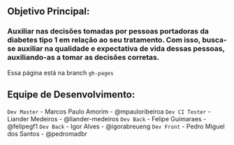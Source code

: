 ## Objetivo Principal:

### Auxiliar nas decisões tomadas por pessoas portadoras da diabetes tipo 1 em relação ao seu tratamento. Com isso, busca-se auxiliar na qualidade e expectativa de vida dessas pessoas, auxiliando-as a tomar as decisões corretas.

Essa página está na branch `gh-pages`

## Equipe de Desenvolvimento:

`Dev Master` - Marcos Paulo Amorim - @mpauloribeiroa
`Dev CI Tester` - Liander Medeiros - @liander-medeiros
`Dev Back` - Felipe Guimaraes - @felipegf1
`Dev Back` - Igor Alves - @igorabreueng
`Dev Front` - Pedro Miguel dos Santos - @pedromadbr

